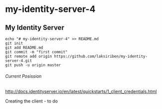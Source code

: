 # my-identity-server-4
## My Identity Server

```
echo "# my-identity-server-4" >> README.md
git init
git add README.md
git commit -m "first commit"
git remote add origin https://github.com/laksiriben/my-identity-server-4.git
git push -u origin master
```

###### Current Posission
http://docs.identityserver.io/en/latest/quickstarts/1_client_credentials.html

Creating the client - to do